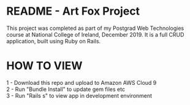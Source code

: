 # README - Art Fox Project

This project was completed as part of my Postgrad Web Technologies course at National College of Ireland, December 2019. It is a full CRUD application, built using Ruby on Rails.

# HOW TO VIEW

1 - Download this repo and upload to Amazon AWS Cloud 9 <br/>
2 - Run "Bundle Install" to update gem files etc <br/>
3 - Run "Rails s" to view app in development environment
